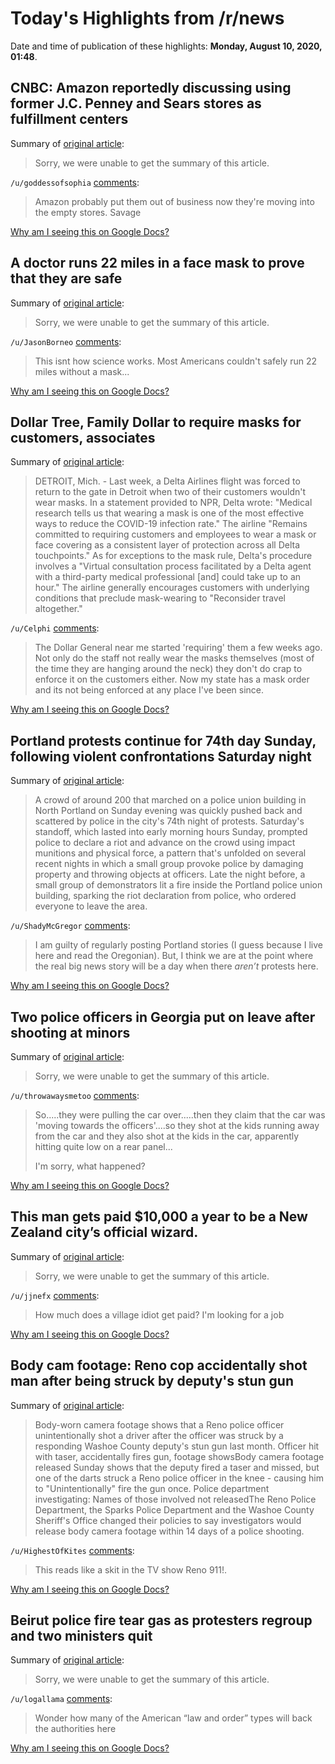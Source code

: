 # Today's Highlights from /r/news

Date and time of publication of these highlights: **Monday, August 10, 2020, 01:48**.

## CNBC: Amazon reportedly discussing using former J.C. Penney and Sears stores as fulfillment centers

Summary of [original article](https://www.cnbc.com/2020/08/09/amazon-wants-to-use-jc-penney-stores-as-fulfillment-centers---report.html):

> Sorry, we were unable to get the summary of this article.

`/u/goddessofsophia` [comments](https://www.reddit.com/r/news/comments/i6qfua/cnbc_amazon_reportedly_discussing_using_former_jc/):

> Amazon probably put them out of business now they're moving into the empty stores. Savage

[Why am I seeing this on Google Docs?](https://docs.google.com/document/d/1Dc6We63vOXIZsc0op-Bt4abqkYjXzOigalQqFxmvvbM/edit?usp=sharing)

## A doctor runs 22 miles in a face mask to prove that they are safe

Summary of [original article](https://www.cnn.com/2020/08/09/world/doctor-runs-with-mask-on-trnd/index.html?utm_source=feedburner&utm_medium=feed&utm_campaign=Feed%3A+rss%2Fcnn_topstories+%28RSS%3A+CNN+-+Top+Stories%29):

> Sorry, we were unable to get the summary of this article.

`/u/JasonBorneo` [comments](https://www.reddit.com/r/news/comments/i6nuuk/a_doctor_runs_22_miles_in_a_face_mask_to_prove/):

> This isnt how science works.  Most Americans couldn't safely run 22 miles without a mask...

[Why am I seeing this on Google Docs?](https://docs.google.com/document/d/1Dc6We63vOXIZsc0op-Bt4abqkYjXzOigalQqFxmvvbM/edit?usp=sharing)

## Dollar Tree, Family Dollar to require masks for customers, associates

Summary of [original article](https://www.8newsnow.com/news/local-news/dollar-tree-family-dollar-to-require-masks-for-customers-associates/):

> DETROIT, Mich. - Last week, a Delta Airlines flight was forced to return to the gate in Detroit when two of their customers wouldn't wear masks. In a statement provided to NPR, Delta wrote: "Medical research tells us that wearing a mask is one of the most effective ways to reduce the COVID-19 infection rate." The airline "Remains committed to requiring customers and employees to wear a mask or face covering as a consistent layer of protection across all Delta touchpoints." As for exceptions to the mask rule, Delta's procedure involves a "Virtual consultation process facilitated by a Delta agent with a third-party medical professional [and] could take up to an hour." The airline generally encourages customers with underlying conditions that preclude mask-wearing to "Reconsider travel altogether."

`/u/Celphi` [comments](https://www.reddit.com/r/news/comments/i6rj7u/dollar_tree_family_dollar_to_require_masks_for/):

> The Dollar General near me started 'requiring' them a few weeks ago. Not only do the staff not really wear the masks themselves (most of the time they are hanging around the neck) they don't do crap to enforce it on the customers either. Now my state has a mask order and its not being enforced at any place I've been since.

[Why am I seeing this on Google Docs?](https://docs.google.com/document/d/1Dc6We63vOXIZsc0op-Bt4abqkYjXzOigalQqFxmvvbM/edit?usp=sharing)

## Portland protests continue for 74th day Sunday, following violent confrontations Saturday night

Summary of [original article](https://www.oregonlive.com/news/2020/08/portland-protests-continue-for-74th-day-sunday-following-violent-confrontations-saturday-night.html):

> A crowd of around 200 that marched on a police union building in North Portland on Sunday evening was quickly pushed back and scattered by police in the city's 74th night of protests. Saturday's standoff, which lasted into early morning hours Sunday, prompted police to declare a riot and advance on the crowd using impact munitions and physical force, a pattern that's unfolded on several recent nights in which a small group provoke police by damaging property and throwing objects at officers. Late the night before, a small group of demonstrators lit a fire inside the Portland police union building, sparking the riot declaration from police, who ordered everyone to leave the area.

`/u/ShadyMcGregor` [comments](https://www.reddit.com/r/news/comments/i6wcgq/portland_protests_continue_for_74th_day_sunday/):

> I am guilty of regularly posting Portland stories (I guess because I live here and read the Oregonian). But, I think we are at the point where the real big news story will be a day when there *aren’t* protests here.

[Why am I seeing this on Google Docs?](https://docs.google.com/document/d/1Dc6We63vOXIZsc0op-Bt4abqkYjXzOigalQqFxmvvbM/edit?usp=sharing)

## Two police officers in Georgia put on leave after shooting at minors

Summary of [original article](https://www.cnn.com/2020/08/09/us/georgia-police-officers-shot-at-minors/index.html):

> Sorry, we were unable to get the summary of this article.

`/u/throwawaysmetoo` [comments](https://www.reddit.com/r/news/comments/i6h5vd/two_police_officers_in_georgia_put_on_leave_after/):

> So.....they were pulling the car over.....then they claim that the car was 'moving towards the officers'....so they shot at the kids running away from the car and they also shot at the kids in the car, apparently hitting quite low on a rear panel... 
> 
> I'm sorry, what happened?

[Why am I seeing this on Google Docs?](https://docs.google.com/document/d/1Dc6We63vOXIZsc0op-Bt4abqkYjXzOigalQqFxmvvbM/edit?usp=sharing)

## This man gets paid $10,000 a year to be a New Zealand city’s official wizard.

Summary of [original article](https://www.cnn.com/2020/08/08/asia/new-zealand-wizard-intl-hnk-dst/index.html):

> Sorry, we were unable to get the summary of this article.

`/u/jjnefx` [comments](https://www.reddit.com/r/news/comments/i6k8im/this_man_gets_paid_10000_a_year_to_be_a_new/):

> How much does a village idiot get paid?  I'm looking for a job

[Why am I seeing this on Google Docs?](https://docs.google.com/document/d/1Dc6We63vOXIZsc0op-Bt4abqkYjXzOigalQqFxmvvbM/edit?usp=sharing)

## Body cam footage: Reno cop accidentally shot man after being struck by deputy's stun gun

Summary of [original article](https://www.rgj.com/story/news/2020/08/09/body-cam-cop-accidentally-shot-man-after-being-struck-stun-gun/3296003001/):

> Body-worn camera footage shows that a Reno police officer unintentionally shot a driver after the officer was struck by a responding Washoe County deputy's stun gun last month. Officer hit with taser, accidentally fires gun, footage showsBody camera footage released Sunday shows that the deputy fired a taser and missed, but one of the darts struck a Reno police officer in the knee - causing him to "Unintentionally" fire the gun once. Police department investigating: Names of those involved not releasedThe Reno Police Department, the Sparks Police Department and the Washoe County Sheriff's Office changed their policies to say investigators would release body camera footage within 14 days of a police shooting.

`/u/HighestOfKites` [comments](https://www.reddit.com/r/news/comments/i6qr51/body_cam_footage_reno_cop_accidentally_shot_man/):

> This reads like a skit in the TV show Reno 911!.

[Why am I seeing this on Google Docs?](https://docs.google.com/document/d/1Dc6We63vOXIZsc0op-Bt4abqkYjXzOigalQqFxmvvbM/edit?usp=sharing)

## Beirut police fire tear gas as protesters regroup and two ministers quit

Summary of [original article](https://www.reuters.com/article/us-lebanon-security-blast/beirut-police-fire-tear-gas-as-protesters-regroup-and-two-ministers-quit-idUSKCN2550CI):

> Sorry, we were unable to get the summary of this article.

`/u/logallama` [comments](https://www.reddit.com/r/news/comments/i6xyyp/beirut_police_fire_tear_gas_as_protesters_regroup/):

> Wonder how many of the American “law and order” types will back the authorities here

[Why am I seeing this on Google Docs?](https://docs.google.com/document/d/1Dc6We63vOXIZsc0op-Bt4abqkYjXzOigalQqFxmvvbM/edit?usp=sharing)

